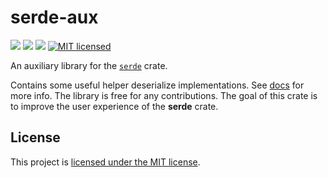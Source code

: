 # serde-aux
[![](https://meritbadge.herokuapp.com/serde-aux)](https://crates.io/crates/serde-aux) [![](https://travis-ci.org/vityafx/serde-aux.svg?branch=master)](https://travis-ci.org/vityafx/serde-aux) [![](https://docs.rs/serde-aux/badge.svg)](https://docs.rs/serde-aux)
[![MIT licensed](https://img.shields.io/badge/license-MIT-blue.svg)](./LICENSE)

An auxiliary library for the [`serde`](https://github.com/serde-rs/serde) crate.

Contains some useful helper deserialize implementations. See [docs](https://docs.rs/serde-aux) for more info.
The library is free for any contributions. The goal of this crate is to improve the user experience of the **serde**
crate.

## License

This project is [licensed under the MIT license](https://github.com/vityafx/serde-aux/blob/master/LICENSE).
